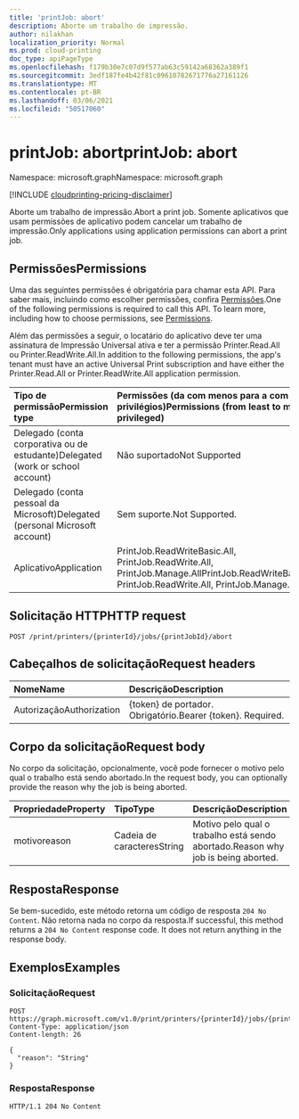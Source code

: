 ```yaml
---
title: 'printJob: abort'
description: Aborte um trabalho de impressão.
author: nilakhan
localization_priority: Normal
ms.prod: cloud-printing
doc_type: apiPageType
ms.openlocfilehash: f179b30e7c07d9f577ab63c59142a68362a389f1
ms.sourcegitcommit: 3edf187fe4b42f81c09610782671776a27161126
ms.translationtype: MT
ms.contentlocale: pt-BR
ms.lasthandoff: 03/06/2021
ms.locfileid: "50517060"
---
```

# <a name="printjob-abort"></a><span data-ttu-id="07dea-103">printJob: abort</span><span class="sxs-lookup"><span data-stu-id="07dea-103">printJob: abort</span></span>

<span data-ttu-id="07dea-104">Namespace: microsoft.graph</span><span class="sxs-lookup"><span data-stu-id="07dea-104">Namespace: microsoft.graph</span></span>

[!INCLUDE [cloudprinting-pricing-disclaimer](../../includes/cloudprinting-pricing-disclaimer.md)]

<span data-ttu-id="07dea-105">Aborte um trabalho de impressão.</span><span class="sxs-lookup"><span data-stu-id="07dea-105">Abort a print job.</span></span> <span data-ttu-id="07dea-106">Somente aplicativos que usam permissões de aplicativo podem cancelar um trabalho de impressão.</span><span class="sxs-lookup"><span data-stu-id="07dea-106">Only applications using application permissions can abort a print job.</span></span>

## <a name="permissions"></a><span data-ttu-id="07dea-107">Permissões</span><span class="sxs-lookup"><span data-stu-id="07dea-107">Permissions</span></span>
<span data-ttu-id="07dea-p102">Uma das seguintes permissões é obrigatória para chamar esta API. Para saber mais, incluindo como escolher permissões, confira [Permissões](/graph/permissions-reference).</span><span class="sxs-lookup"><span data-stu-id="07dea-p102">One of the following permissions is required to call this API. To learn more, including how to choose permissions, see [Permissions](/graph/permissions-reference).</span></span>

<span data-ttu-id="07dea-110">Além das permissões a seguir, o locatário do aplicativo deve ter uma assinatura de Impressão Universal ativa e ter a permissão Printer.Read.All ou Printer.ReadWrite.All.</span><span class="sxs-lookup"><span data-stu-id="07dea-110">In addition to the following permissions, the app's tenant must have an active Universal Print subscription and have either the Printer.Read.All or Printer.ReadWrite.All application permission.</span></span>

|<span data-ttu-id="07dea-111">Tipo de permissão</span><span class="sxs-lookup"><span data-stu-id="07dea-111">Permission type</span></span> | <span data-ttu-id="07dea-112">Permissões (da com menos para a com mais privilégios)</span><span class="sxs-lookup"><span data-stu-id="07dea-112">Permissions (from least to most privileged)</span></span> |
|:---------------|:--------------------------------------------|
|<span data-ttu-id="07dea-113">Delegado (conta corporativa ou de estudante)</span><span class="sxs-lookup"><span data-stu-id="07dea-113">Delegated (work or school account)</span></span>| <span data-ttu-id="07dea-114">Não suportado</span><span class="sxs-lookup"><span data-stu-id="07dea-114">Not Supported</span></span> |
|<span data-ttu-id="07dea-115">Delegado (conta pessoal da Microsoft)</span><span class="sxs-lookup"><span data-stu-id="07dea-115">Delegated (personal Microsoft account)</span></span>|<span data-ttu-id="07dea-116">Sem suporte.</span><span class="sxs-lookup"><span data-stu-id="07dea-116">Not Supported.</span></span>|
|<span data-ttu-id="07dea-117">Aplicativo</span><span class="sxs-lookup"><span data-stu-id="07dea-117">Application</span></span>| <span data-ttu-id="07dea-118">PrintJob.ReadWriteBasic.All, PrintJob.ReadWrite.All, PrintJob.Manage.All</span><span class="sxs-lookup"><span data-stu-id="07dea-118">PrintJob.ReadWriteBasic.All, PrintJob.ReadWrite.All, PrintJob.Manage.All</span></span> |

## <a name="http-request"></a><span data-ttu-id="07dea-119">Solicitação HTTP</span><span class="sxs-lookup"><span data-stu-id="07dea-119">HTTP request</span></span>

<!-- {
  "blockType": "ignored"
}
-->
``` http
POST /print/printers/{printerId}/jobs/{printJobId}/abort
```

## <a name="request-headers"></a><span data-ttu-id="07dea-120">Cabeçalhos de solicitação</span><span class="sxs-lookup"><span data-stu-id="07dea-120">Request headers</span></span>
|<span data-ttu-id="07dea-121">Nome</span><span class="sxs-lookup"><span data-stu-id="07dea-121">Name</span></span>|<span data-ttu-id="07dea-122">Descrição</span><span class="sxs-lookup"><span data-stu-id="07dea-122">Description</span></span>|
|:---|:---|
|<span data-ttu-id="07dea-123">Autorização</span><span class="sxs-lookup"><span data-stu-id="07dea-123">Authorization</span></span>|<span data-ttu-id="07dea-p103">{token} de portador. Obrigatório.</span><span class="sxs-lookup"><span data-stu-id="07dea-p103">Bearer {token}. Required.</span></span>|

## <a name="request-body"></a><span data-ttu-id="07dea-126">Corpo da solicitação</span><span class="sxs-lookup"><span data-stu-id="07dea-126">Request body</span></span>
<span data-ttu-id="07dea-127">No corpo da solicitação, opcionalmente, você pode fornecer o motivo pelo qual o trabalho está sendo abortado.</span><span class="sxs-lookup"><span data-stu-id="07dea-127">In the request body, you can optionally provide the reason why the job is being aborted.</span></span>

| <span data-ttu-id="07dea-128">Propriedade</span><span class="sxs-lookup"><span data-stu-id="07dea-128">Property</span></span>     | <span data-ttu-id="07dea-129">Tipo</span><span class="sxs-lookup"><span data-stu-id="07dea-129">Type</span></span>        | <span data-ttu-id="07dea-130">Descrição</span><span class="sxs-lookup"><span data-stu-id="07dea-130">Description</span></span> |
|:-------------|:------------|:------------|
|<span data-ttu-id="07dea-131">motivo</span><span class="sxs-lookup"><span data-stu-id="07dea-131">reason</span></span>|<span data-ttu-id="07dea-132">Cadeia de caracteres</span><span class="sxs-lookup"><span data-stu-id="07dea-132">String</span></span>|<span data-ttu-id="07dea-133">Motivo pelo qual o trabalho está sendo abortado.</span><span class="sxs-lookup"><span data-stu-id="07dea-133">Reason why job is being aborted.</span></span>|

## <a name="response"></a><span data-ttu-id="07dea-134">Resposta</span><span class="sxs-lookup"><span data-stu-id="07dea-134">Response</span></span>

<span data-ttu-id="07dea-p104">Se bem-sucedido, este método retorna um código de resposta `204 No Content`. Não retorna nada no corpo da resposta.</span><span class="sxs-lookup"><span data-stu-id="07dea-p104">If successful, this method returns a `204 No Content` response code. It does not return anything in the response body.</span></span>

## <a name="examples"></a><span data-ttu-id="07dea-137">Exemplos</span><span class="sxs-lookup"><span data-stu-id="07dea-137">Examples</span></span>

### <a name="request"></a><span data-ttu-id="07dea-138">Solicitação</span><span class="sxs-lookup"><span data-stu-id="07dea-138">Request</span></span>
<!-- {
  "blockType": "request",
  "name": "printjob_abort"
}
-->
``` http
POST https://graph.microsoft.com/v1.0/print/printers/{printerId}/jobs/{printJobId}/abort
Content-Type: application/json
Content-length: 26

{
  "reason": "String"
}
```

### <a name="response"></a><span data-ttu-id="07dea-139">Resposta</span><span class="sxs-lookup"><span data-stu-id="07dea-139">Response</span></span>
<!-- {
  "blockType": "response",
  "truncated": true
}
-->
``` http
HTTP/1.1 204 No Content
```


